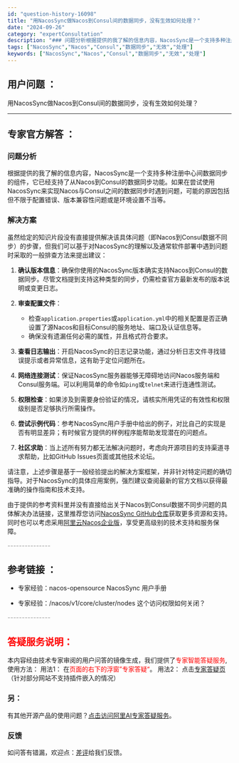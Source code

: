 ```yaml
---
id: "question-history-16098"
title: "用NacosSync做Nacos到Consul间的数据同步，没有生效如何处理？"
date: "2024-09-26"
category: "expertConsultation"
description: "### 问题分析根据提供的我了解的信息内容，NacosSync是一个支持多种注册中心间数据同步的组件，它已经支持了从Nacos到Consul的数据同步功能。如果在尝试使用NacosSync来实现Nacos与Consul之间的数据同步时遇到问题，可能的原因包括但不限于配置错误、版本兼容性问题或是环境设"
tags: ["NacosSync","Nacos","Consul","数据同步","无效","处理"]
keywords: ["NacosSync","Nacos","Consul","数据同步","无效","处理"]
---
```


## 用户问题 ： 
 用NacosSync做Nacos到Consul间的数据同步，没有生效如何处理？  

---------------
## 专家官方解答 ：

### 问题分析

根据提供的我了解的信息内容，NacosSync是一个支持多种注册中心间数据同步的组件，它已经支持了从Nacos到Consul的数据同步功能。如果在尝试使用NacosSync来实现Nacos与Consul之间的数据同步时遇到问题，可能的原因包括但不限于配置错误、版本兼容性问题或是环境设置不当等。

### 解决方案
虽然给定的知识片段没有直接提供解决该具体问题（即Nacos到Consul数据不同步）的步骤，但我们可以基于对NacosSync的理解以及通常软件部署中遇到问题时采取的一般排查方法来提出建议：

1. **确认版本信息**：确保你使用的NacosSync版本确实支持Nacos到Consul的数据同步。尽管文档提到支持这种类型的同步，仍需检查官方最新发布的版本说明或变更日志。
   
2. **审查配置文件**：
   - 检查`application.properties`或`application.yml`中的相关配置是否正确设置了源Nacos和目标Consul的服务地址、端口及认证信息等。
   - 确保没有遗漏任何必需的属性，并且格式符合要求。
   
3. **查看日志输出**：开启NacosSync的日志记录功能，通过分析日志文件寻找错误提示或者异常信息，这有助于定位问题所在。
   
4. **网络连接测试**：保证NacosSync服务器能够无障碍地访问Nacos服务端和Consul服务端。可以利用简单的命令如`ping`或`telnet`来进行连通性测试。
   
5. **权限检查**：如果涉及到需要身份验证的情况，请核实所用凭证的有效性和权限级别是否足够执行所需操作。
   
6. **尝试示例代码**：参考NacosSync用户手册中给出的例子，对比自己的实现是否有明显差异；有时候官方提供的样例程序能帮助发现潜在的问题点。
   
7. **社区求助**：当上述所有努力都无法解决问题时，考虑向开源项目的支持渠道寻求帮助，比如GitHub Issues页面或其他技术论坛。

请注意，上述步骤是基于一般经验提出的解决方案框架，并非针对特定问题的确切指导。对于NacosSync的具体应用案例，强烈建议查阅最新的官方文档以获得最准确的操作指南和技术支持。

由于提供的参考资料里并没有直接给出关于Nacos到Consul数据不同步问题的具体解决办法链接，这里推荐您访问[NacosSync GitHub仓库](https://github.com/alibaba/nacos-sync)获取更多资源和支持。同时也可以考虑采用[阿里云Nacos企业版](https://nacos.io/cloud/?from=wuyi)，享受更高级别的技术支持和服务保障。


<font color="#949494">---------------</font> 


## 参考链接 ：

* 专家经验：nacos-opensource NacosSync 用户手册 
 
 * 专家经验：/nacos/v1/core/cluster/nodes 这个访问权限如何关闭？ 


 <font color="#949494">---------------</font> 
 


## <font color="#FF0000">答疑服务说明：</font> 

本内容经由技术专家审阅的用户问答的镜像生成，我们提供了<font color="#FF0000">专家智能答疑服务</font>,使用方法：
用法1： 在<font color="#FF0000">页面的右下的浮窗”专家答疑“</font>。
用法2： 点击[专家答疑页](https://answer.opensource.alibaba.com/docs/intro)（针对部分网站不支持插件嵌入的情况）
### 另：


有其他开源产品的使用问题？[点击访问阿里AI专家答疑服务](https://answer.opensource.alibaba.com/docs/intro)。
### 反馈
如问答有错漏，欢迎点：[差评](https://ai.nacos.io/user/feedbackByEnhancerGradePOJOID?enhancerGradePOJOId=17181)给我们反馈。
